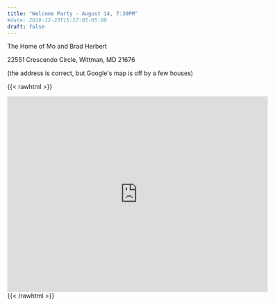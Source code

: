 ```yaml
---
title: "Welcome Party - August 14, 7:30PM"
#date: 2019-12-23T15:17:05-05:00
draft: false
---
```


The Home of Mo and Brad Herbert 

22551 Crescendo Circle, Wittman, MD 21676

(the address is correct, but Google's map is off by a few houses)

{{< rawhtml >}}
<iframe src="https://www.google.com/maps/embed?pb=!1m18!1m12!1m3!1d6892.169088096487!2d-76.29656949558589!3d38.78709420033367!2m3!1f0!2f0!3f0!3m2!1i1024!2i768!4f13.1!3m3!1m2!1s0x89b8233d817ef12b%3A0xe231a2a8699b8e19!2s22551%20Crescendo%20Cir%2C%20Wittman%2C%20MD%2021676!5e1!3m2!1sen!2sus!4v1578186758056!5m2!1sen!2sus" width="600" height="450" frameborder="0" style="border:0;" allowfullscreen=""></iframe>
{{< /rawhtml >}}

